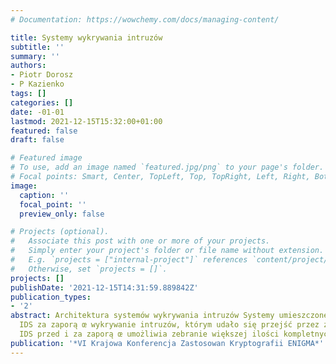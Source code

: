 ```yaml
---
# Documentation: https://wowchemy.com/docs/managing-content/

title: Systemy wykrywania intruzów
subtitle: ''
summary: ''
authors:
- Piotr Dorosz
- P Kazienko
tags: []
categories: []
date: -01-01
lastmod: 2021-12-15T15:32:00+01:00
featured: false
draft: false

# Featured image
# To use, add an image named `featured.jpg/png` to your page's folder.
# Focal points: Smart, Center, TopLeft, Top, TopRight, Left, Right, BottomLeft, Bottom, BottomRight.
image:
  caption: ''
  focal_point: ''
  preview_only: false

# Projects (optional).
#   Associate this post with one or more of your projects.
#   Simply enter your project's folder or file name without extension.
#   E.g. `projects = ["internal-project"]` references `content/project/deep-learning/index.md`.
#   Otherwise, set `projects = []`.
projects: []
publishDate: '2021-12-15T14:31:59.889842Z'
publication_types:
- '2'
abstract: Architektura systemów wykrywania intruzów Systemy umieszczone w jednym miejscu   Ustawienie
  IDS za zaporą œ wykrywanie intruzów, którym udało się przejść przez zaporę  Ustawienie
  IDS przed i za zaporą œ umożliwia zebranie większej ilości kompletnych informacji
publication: '*VI Krajowa Konferencja Zastosowan Kryptografii ENIGMA*'
---
```

